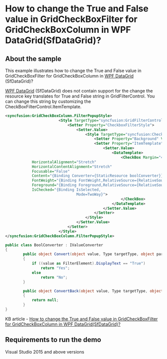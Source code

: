 # How to change the True and False value in GridCheckBoxFilter for GridCheckBoxColumn in WPF DataGrid(SfDataGrid)?

## About the sample
This example illustrates how to change the True and False value in GridCheckBoxFilter for GridCheckBoxColumn in [WPF DataGrid](https://www.syncfusion.com/wpf-controls/datagrid) (SfDataGrid)?

[WPF DataGrid](https://www.syncfusion.com/wpf-controls/datagrid) (SfDataGrid) does not contain support for the change the resource key translates for True and False string in GridFilterControl. You can change this string by customizing the CheckBoxFilterControl.ItemTemplate.

```XML
<syncfusion:GridCheckBoxColumn.FilterPopupStyle>
                        <Style TargetType="syncfusion:GridFilterControl">
                            <Setter Property="CheckboxFilterStyle">
                                <Setter.Value>
                                    <Style TargetType="syncfusion:CheckboxFilterControl">
                                        <Setter Property="Background" Value="Red"/>
                                        <Setter Property="ItemTemplate">
                                            <Setter.Value>
                                                <DataTemplate>
                                                    <CheckBox Margin="4"
            HorizontalAlignment="Stretch"
            HorizontalContentAlignment="Stretch"
            Focusable="False"
            Content="{Binding Converter={StaticResource boolConverter}}"          
            FontWeight="{Binding FontWeight,RelativeSource={RelativeSource Self}}"
            Foreground="{Binding Foreground,RelativeSource={RelativeSource Self}}"
            IsChecked="{Binding IsSelected,
                                Mode=TwoWay}">
                                                    </CheckBox>
                                                </DataTemplate>
                                            </Setter.Value>
                                        </Setter>
                                    </Style>
                                </Setter.Value>
                            </Setter>
                        </Style>
</syncfusion:GridCheckBoxColumn.FilterPopupStyle>
```


```C#
public class BoolConverter : IValueConverter
{
        public object Convert(object value, Type targetType, object parameter, System.Globalization.CultureInfo culture)
        {
            if ((value as FilterElement).DisplayText == "True")
                return "Yes";
            else
                return "No";
        }

        public object ConvertBack(object value, Type targetType, object parameter, System.Globalization.CultureInfo culture)
        {
            return null;
        }
}
```

KB article - [How to change the True and False value in GridCheckBoxFilter for GridCheckBoxColumn in WPF DataGrid(SfDataGrid)?](https://www.syncfusion.com/kb/11424/how-to-change-the-true-and-false-value-in-gridcheckboxfilter-for-gridcheckboxcolumn-in-wpf)

## Requirements to run the demo
Visual Studio 2015 and above versions
